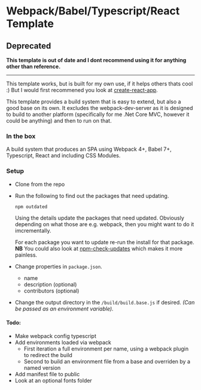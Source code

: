 # Webpack/Babel/Typescript/React Template

## Deprecated

__This template is out of date and I dont recommend using it for anything other than reference.__

-----

This template works, but is built for my own use, if it helps others thats cool :) But I would first recommened you look at [create-react-app](https://facebook.github.io/create-react-app/).

This template provides a build system that is easy to extend, but also a good base on its own. It  excludes the webpack-dev-server as it is designed to build to another platform (specifically for me .Net Core MVC, however it could be anything) and then to run on that.

### In the box

A build system that produces an SPA using Webpack 4+, Babel 7+, Typescript, React and including CSS Modules.

### Setup

- Clone from the repo 
- Run the following to find out the packages that need updating.

	```js
	npm outdated
	```

	Using the details update the packages that need updated. Obviously depending on what those are e.g. webpack, then you might want to do it imcrementally.

	For each package you want to update re-run the install for that package. __NB__ You could also look at [npm-check-updates](https://www.npmjs.org/package/npm-check-updates) which makes it more painless.

- Change properties in `package.json`.
	- name
	- description (optional)
	- contributors (optional)

- Change the output directory in the `/build/build.base.js` if desired. *(Can be passed as an environment variable).*

#### Todo:

- Make webpack config typescript
- Add environments loaded via webpack
	- First iteration a full environment per name, using a webpack plugin to redirect the build
	- Second to build an environment file from a base and overriden by a named version
- Add manifest file to public
- Look at an optional fonts folder

